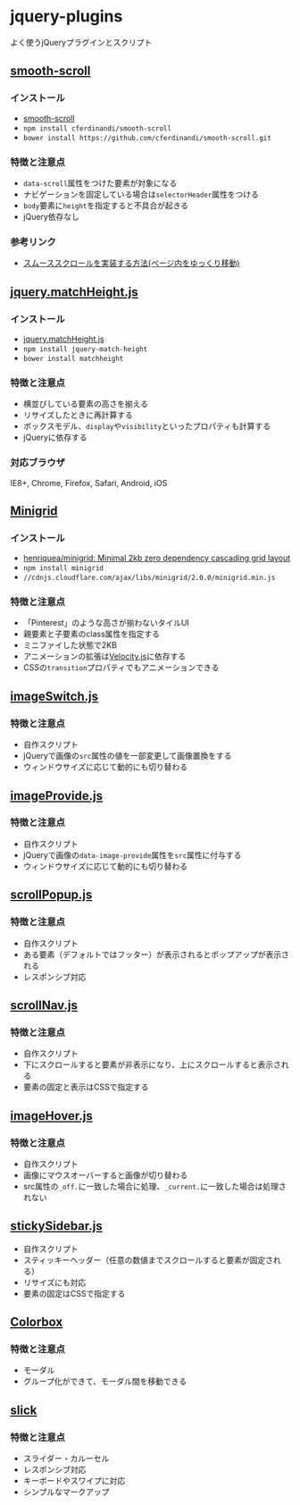 # jquery-plugins
よく使うjQueryプラグインとスクリプト


## [smooth-scroll](https://github.com/manabuyasuda/jquery-plugins/wiki/smooth-scroll)
### インストール
* [smooth-scroll](https://github.com/cferdinandi/smooth-scroll)
* `npm install cferdinandi/smooth-scroll`
* `bower install https://github.com/cferdinandi/smooth-scroll.git`

### 特徴と注意点
* `data-scroll`属性をつけた要素が対象になる
* ナビゲーションを固定している場合は`selectorHeader`属性をつける
* `body`要素に`height`を指定すると不具合が起きる
* jQuery依存なし

### 参考リンク
* <a href="https://syncer.jp/how-to-make-smooth-scroll-without-jquery">スムーススクロールを実装する方法(ページ内をゆっくり移動)</a>

## [jquery.matchHeight.js](https://github.com/manabuyasuda/jquery-plugins/wiki/jquery.matchHeight.js)

### インストール
* [jquery.matchHeight.js](https://github.com/liabru/jquery-match-height)
* `npm install jquery-match-height`
* `bower install matchheight`

### 特徴と注意点
* 横並びしている要素の高さを揃える
* リサイズしたときに再計算する
* ボックスモデル、`display`や`visibility`といったプロパティも計算する
* jQueryに依存する

### 対応ブラウザ
IE8+, Chrome, Firefox, Safari, Android, iOS

## [Minigrid](https://github.com/manabuyasuda/jquery-plugins/wiki/Minigrid)
### インストール
* <a href="https://github.com/henriquea/minigrid">henriquea/minigrid: Minimal 2kb zero dependency cascading grid layout</a>
* `npm install minigrid`
* `//cdnjs.cloudflare.com/ajax/libs/minigrid/2.0.0/minigrid.min.js`

### 特徴と注意点
* 「Pinterest」のような高さが揃わないタイルUI
* 親要素と子要素のclass属性を指定する
* ミニファイした状態で2KB
* アニメーションの拡張は<a href="http://julian.com/research/velocity/">Velocity.js</a>に依存する
* CSSの`transition`プロパティでもアニメーションできる

## [imageSwitch.js](https://github.com/manabuyasuda/jquery-plugins/wiki/imageSwitch.js)
### 特徴と注意点
* 自作スクリプト
* jQueryで画像の`src`属性の値を一部変更して画像置換をする
* ウィンドウサイズに応じて動的にも切り替わる

## [imageProvide.js](https://github.com/manabuyasuda/jquery-plugins/wiki/imageProvide.js)
### 特徴と注意点
* 自作スクリプト
* jQueryで画像の`data-image-provide`属性を`src`属性に付与する
* ウィンドウサイズに応じて動的にも切り替わる

## [scrollPopup.js](https://github.com/manabuyasuda/jquery-plugins/wiki/scrollPopup.js)
### 特徴と注意点
* 自作スクリプト
* ある要素（デフォルトではフッター）が表示されるとポップアップが表示される
* レスポンシブ対応

## [scrollNav.js](https://github.com/manabuyasuda/jquery-plugins/wiki/scrollNav.js)
### 特徴と注意点
* 自作スクリプト
* 下にスクロールすると要素が非表示になり、上にスクロールすると表示される
* 要素の固定と表示はCSSで指定する

## [imageHover.js](https://github.com/manabuyasuda/jquery-plugins/wiki/imageHover.js)
### 特徴と注意点
* 自作スクリプト
* 画像にマウスオーバーすると画像が切り替わる
* src属性の`_off.`に一致した場合に処理、`_current.`に一致した場合は処理されない

## [stickySidebar.js](https://github.com/manabuyasuda/jquery-plugins/wiki/stickySidebar.js)
* 自作スクリプト
* スティッキーヘッダー（任意の数値までスクロールすると要素が固定される）
* リサイズにも対応
* 要素の固定はCSSで指定する

## [Colorbox](https://github.com/manabuyasuda/jquery-plugins/wiki/Colorbox)
### 特徴と注意点
* モーダル
* グループ化ができて、モーダル間を移動できる

## [slick](https://github.com/manabuyasuda/jquery-plugins/wiki/slick)
### 特徴と注意点
* スライダー・カルーセル
* レスポンシブ対応
* キーボードやスワイプに対応
* シンプルなマークアップ